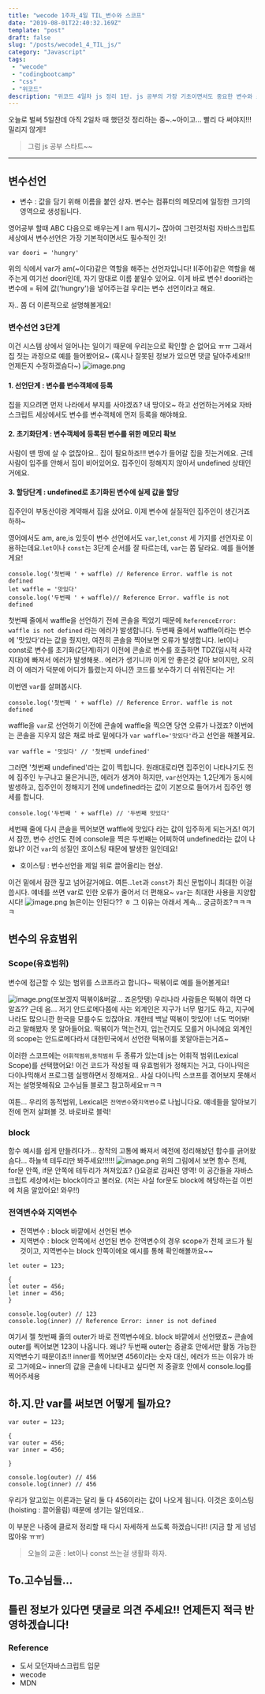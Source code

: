 ```yaml
---
title: "wecode 1주차_4일 TIL_변수와 스코프"
date: "2019-08-01T22:40:32.169Z"
template: "post"
draft: false
slug: "/posts/wecode1_4_TIL_js/"
category: "Javascript"
tags:
 - "wecode"
 - "codingbootcamp"
 - "css"
 - "위코드"
description: "위코드 4일차 js 정리 1탄. js 공부의 가장 기초이면서도 중요한 변수와 스코프에 대해서 정리해보았다!"
---
```

오늘로 벌써 5일찬데 아직 2일차 때 했던것 정리하는 중~.~아이고... 빨리 다 써야지!!! 밀리지 않게!!

>그럼 js 공부 스타트~~


---
## 변수선언

* 변수 : 값을 담기 위해 이름을 붙인 상자. 변수는 컴퓨터의 메모리에 일정한 크기의 영역으로 생성됩니다.

영어공부 할때 ABC 다음으로 배우는게 I am 뭐시기~ 잖아여
그런것처럼 자바스크립트 세상에서 변수선언은 가장 기본적이면서도 필수적인 것!

```
var doori = 'hungry'
```
위의 식에서 var가 am(~이다)같은 역할을 해주는 선언자입니다!
I(주어)같은 역할을 해주는게 여기선 doori인데, 자기 맘대로 이름 붙일수 있어요. 이게 바로 변수! 
doori라는 변수에 = 뒤에 값('hungry')을 넣어주는걸 우리는 변수 선언이라고 해요.

자.. 쫌 더 이론적으로 설명해볼게요!

### 변수선언 3단계
이건 시스템 상에서 일어나는 일이기 때문에 우리눈으로 확인할 순 없어요 ㅠㅠ 그래서 집 짓는 과정으로 예를 들어봤어요~ (혹시나 잘못된 정보가 있으면 댓글 달아주세요!!! 언제든지 수정하겠슴다~)
![image.png](https://images.velog.io/post-images/dooreplay/a32424d0-b4c6-11e9-b862-790b02766d4c/image.png)

#### 1. 선언단계 : 변수를 변수객체에 등록
집을 지으려면 먼저 나라에서 부지를 사야겠죠? 내 땅이오~ 하고 선언하는거에요 
자바스크립트 세상에서도 변수를 변수객체에 먼저 등록을 해야해요.

#### 2. 초기화단계 : 변수객체에 등록된 변수를 위한 메모리 확보
사람이 맨 땅에 살 수 없잖아요.. 집이 필요하죠!!! 변수가 들어갈 집을 짓는거에요.
근데 사람이 입주를 안해서 집이 비어있어요. 집주인이 정해지지 않아서 undefined 상태인거에요.

#### 3. 할당단계 : undefined로 초기화된 변수에 실제 값을 할당
집주인이 부동산이랑 계약해서 집을 샀어요. 이제 변수에 실질적인 집주인이 생긴거죠 하하~


영어에서도 am, are,is 있듯이 변수 선언에서도 `var`,`let`,`const` 세 가지를 선언자로 이용하는데요.`let`이나 `const`는 3단계 순서를 잘 따르는데, `var`는 쫌 달라요. 예를 들어볼게요!

```
console.log('첫번째 ' + waffle) // Reference Error. waffle is not defined
let waffle = '맛있다'
console.log('두번째 ' + waffle)// Reference Error. waffle is not defined
```
첫번째 줄에서 waffle을 선언하기 전에 콘솔을 찍었기 때문에 `ReferenceError: waffle is not defined` 라는 에러가 발생합니다.
두번째 줄에서 waffle이라는 변수에 '맛있다'라는 값을 줬지만, 여전히 콘솔을 찍어보면 오류가 발생합니다. let이나 const로 변수를 초기화(2단계)하기 이전에 콘솔로 변수를 호출하면 TDZ(일시적 사각지대)에 빠져서 에러가 발생해욧..
에러가 생기니까 이게 안 좋은것 같아 보이지만, 오히려 이 에러가 덕분에 어디가 틀렸는지 아니깐 코드를 보수하기 더 쉬워진다는 거!

이번엔 `var`를 살펴봅시다.

```
console.log('첫번째 ' + waffle) // Reference Error. waffle is not defined
```
waffle을 `var`로 선언하기 이전에 콘솔에 waffle을 찍으면 당연 오류가 나겠죠?
이번에는 콘솔을 지우지 않은 채로 바로 밑에다가 `var waffle='맛있다'`라고 선언을 해볼게요.
```
var waffle = '맛있다' // '첫번째 undefined'
```
그러면 '첫번째 undefined'라는 값이 찍힙니다. 원래대로라면 집주인이 나타나기도 전에 집주인 누구냐고 물은거니깐, 에러가 생겨야 하지만, `var`선언자는 1,2단계가 동시에 발생하고, 집주인이 정해지기 전에 undefined라는 값이 기본으로 들어가서 집주인 행세를 합니다.
```
console.log('두번째 ' + waffle) // '두번째 맛있다'
```
세번째 줄에 다시 콘솔을 찍어보면 waffle에 맛있다 라는 값이 입주하게 되는거죠!
여기서 잠깐, 변수 선언도 전에 console을 찍은 두번째는 어찌하여 undefined라는 값이 나왔냐? 이건 `var`의 성질인 호이스팅 때문에 발생한 일인데요!

* 호이스팅 : 변수선언을 제일 위로 끌어올리는 현상.

이건 밑에서 잠깐 짚고 넘어갈거에요.
여튼..`let`과 `const`가 최신 문법이니 최대한 이걸 씁시다. 얘네를 쓰면 var로 인한 오류가 줄어서 더 편해요~
`var`는 최대한 사용을 지양합시다!
![image.png](https://images.velog.io/post-images/dooreplay/163ebce0-b4c8-11e9-b862-790b02766d4c/image.png)
늙은이는 안된다?? ㅎ 그 이유는 아래서 계속... 궁금하죠?ㅋㅋㅋㅋ


## 변수의 유효범위

### Scope(유효범위)
변수에 접근할 수 있는 범위를 스코프라고 합니다~
떡볶이로 예를 들어볼게요! 

![image.png](https://images.velog.io/post-images/dooreplay/623fbb30-b4cd-11e9-b862-790b02766d4c/image.png)(또보겠지 떡볶이&버갈... 죠온맛탱)
우리나라 사람들은 떡볶이 하면 다 알죠?? 근데 음... 저기 안드로메다쯤에 사는 외계인은 지구가 너무 멀기도 하고, 지구에 나라도 많으니깐 한국을 모를수도 있잖아요.
걔한테 백날 떡볶이 맛있어! 너도 먹어봐! 라고 말해봤자 못 알아들어요. 떡볶이가 먹는건지, 입는건지도 모를거 아니에요
외계인의 scope는 안드로메다라서 대한민국에서 선언한 떡볶이를 못알아듣는거죠~

이러한 스코프에는 `어휘적범위`,`동적범위` 두 종류가 있는데 js는 어휘적 범위(Lexical Scope)를 선택했어요! 이건 코드가 작성될 때 유효범위가 정해지는 거고, 다이나믹은 다이나믹해서 프로그램 실행하면서 정해져요.. 사실 다이나믹 스코프를 겪어보지 못해서 저는 설명못해줘요 고수님들 블로그 참고하세요ㅠㅋㅋ

여튼... 우리의 동적범위, Lexical은 `전역변수`와`지역변수`로 나뉩니다요.
얘네들을 알아보기 전에 먼저 살펴볼 것. 바로바로 블럭!

### block
함수 예시를 쉽게 만들려다가... 창작의 고통에 빠져서 예전에 정리해놨던 함수를 긁어왔슴다... 하늘색 테두리만 봐주세요!!!!!!
![image.png](https://images.velog.io/post-images/dooreplay/a5f7c4f0-b4cb-11e9-8e76-97bd002d6b4f/image.png)
위의 그림에서 보면 함수 전체, for문 안쪽, if문 안쪽에 테두리가 쳐져있죠?
{}요걸로 감싸진 영역! 이 공간들을 자바스크립트 세상에서는 block이라고 불러요. 
(저는 사실 for문도 block에 해당하는걸 이번에 처음 알았어요! 와우!!)

### 전역변수와 지역변수

* 전역변수 : block 바깥에서 선언된 변수
* 지역변수 : block 안쪽에서 선언된 변수
전역변수의 경우 scope가 전체 코드가 될 것이고, 지역변수는 block 안쪽이에요
예시를 통해 확인해볼까요~~

```
let outer = 123;

{
let outer = 456;
let inner = 456;
}

console.log(outer) // 123
console.log(inner) // Reference Error: inner is not defined
```
여기서 젤 첫번째 줄의 outer가 바로 전역변수에요. block 바깥에서 선언됐죠~
콘솔에 outer를 찍어보면 123이 나옵니다. 왜냐?
두번째 outer는 중괄호 안에서만 활동 가능한 지역변수기 때문이죠!!
inner를 찍어보면 456이라는 숫자 대신, 에러가 뜨는 이유가 바로 그거에요~
inner의 값을 콘솔에 나타내고 싶다면 저 중괄호 안에서 console.log를 찍어주세용

## 하.지.만 var를 써보면 어떻게 될까요?
```
var outer = 123;

{
var outer = 456;
var inner = 456;

}

console.log(outer) // 456
console.log(inner) // 456
```
우리가 알고있는 이론과는 달리 둘 다 456이라는 값이 나오게 됩니다.
이것은 호이스팅(hoisting : 끌어올림) 때문에 생기는 일인데요..



이 부분은 나중에 클로저 정리할 때 다시 자세하게 쓰도록 하겠습니다!!
(지금 할 게 넘넘 많아유 ㅠㅠ)

>오늘의 교훈 : let이나 const 쓰는걸 생활화 하자.

## To.고수님들...
## 틀린 정보가 있다면 댓글로 의견 주세요!! 언제든지 적극 반영하겠습니다!

### Reference
- 도서 모던자바스크립트 입문
- wecode
- MDN